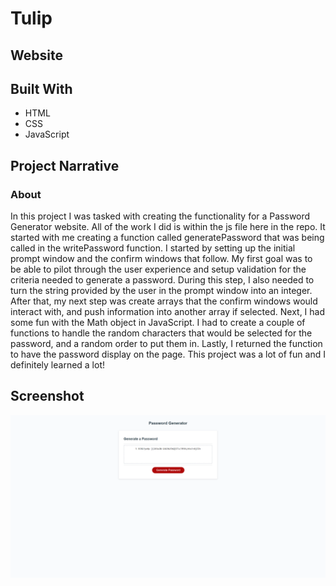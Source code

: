 # Tulip

## Website



## Built With

- HTML
- CSS
- JavaScript

## Project Narrative

### About

In this project I was tasked with creating the functionality for a Password Generator website. All of the work I did is within the js file here in the repo. It started with me creating a function called generatePassword that was being called in the writePassword function. I started by setting up the initial prompt window and the confirm windows that follow. My first goal was to be able to pilot through the user experience and setup validation for the criteria needed to generate a password. During this step, I also needed to turn the string provided by the user in the prompt window into an integer. After that, my next step was create arrays that the confirm windows would interact with, and push information into another array if selected. Next, I had some fun with the Math object in JavaScript. I had to create a couple of functions to handle the random characters that would be selected for the password, and a random order to put them in. Lastly, I returned the function to have the password display on the page. This project was a lot of fun and I definitely learned a lot!

## Screenshot

![Screenshot of my project](assets/screenshot.png)